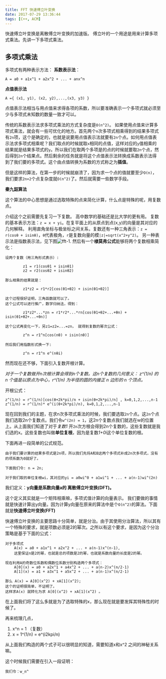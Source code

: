 ```yaml
---
title: FFT 快速傅立叶变换
date: 2017-07-29 13:36:44
tags: [C++, ACM]
---
```


快速傅立叶变换是离散傅立叶变换的加速版。
傅立叶的一个用途是用来计算多项式乘法。先讲一下多项式乘法。

## 多项式乘法

多项式有两种表示方法：
**系数表示法**：
```
A = a0 + a1x^1 + a2x^2 + ... + anx^n
```
**点值表示法**
```
A ={ (x1, y1), (x2, y2),...,(x3, y3) }
```
点值表示法相当与用点值来求得各项的系数，所以要准确表示一个多项式就必须至少与多项式未知数的数量一致才可以。

传统的系数表示法求多项式乘法的方式复杂度是`O(n^2)`。
如果使用点值来计算多项式乘法，就会有一些可优化的地方。首先两个`n`次多项式相乘得到的结果多项式有`2n`项，这个是确定的，也就是说要用点值表示法就要有`2n`个点。如何用点值表示法求多项式相乘呢？我们取点的时候就取`x`相同的点值，这样对应的`y`值相乘的结果就是结果多项式的`y`。所以我们在取两个多项是的点的时候就要取`2n`个点，然后得到`2n`个结果点。然后剩余的任务就是将这个点值表示法转换成系数表示法得到了我们要的多项式。这个由点值转换为系数的方式称之为**插值**。

但是这样的算法，在第一步的时候就崩溃了，因为求一个点的值就要至少`O(n)`， 我们要求`2n×2`个点复杂度就`O(n^2)`了。然后就需要一些数学手段。

**秦九韶算法**

这个算法的中心思想是通过选取特殊的点来简化计算，什么点是特殊的呢，用复数点。

介绍这个之前需要先复习一下复数。
高中数学的基础还是比大学的更有用。
复数的基本表示方法：`z = x + yi`。在复平面上的从原点到点(x,y)的向量是其对应的几何解释。
利用直角坐标与极坐标之间关系，复数还有一种三角表示：`z = r(cosθ + isinθ)`，`θ`代表极角，`r`是复数向量的模`|z|=sqrt(x^2+y^2)`。
另一种表示法是指数表示法，见下图![fft-1](img/fft-1.png).
然后有一个**棣莫弗公式**能够将两个复数相乘简化：
```
设两个复数（用三角形式表示）:

        z1 = r1(cosθ1 + isinθ1)
        z2 = r2(cosθ2 + isinθ2)

那么相乘的结果就是：

        z1*z2 = r1*r2[cos(θ1+θ2) + isin(θ1+θ2)]

这个过程很好证明，三角函数就可以了。
这个公式可以进行推广，数学归纳法，得到：
        
        z1*z2*...*zn = r1*r2*...*rn[cos(θ1+θ2+...+θn) + isin(θ1+θ2+...+θn)]

这个公式再变化一下，另z1=z2=...=zn， 就得到复数的幂次公式：
        
        z^n = r1^n[cos(nθ) + isin(nθ)]

然后我们用指数形式换一下:
        
        z^n = r1^n e^(nθi)
```
然而现在还不够，下面引入复数开根计算。

*对于一个复数做开n次根计算会得到n个复数。这n个复数的几何意义：*
*z^(1/n) 的 n 个值是以原点为中心，r^(1/n) 为半径的圆的内接正 n 边形的 n 个顶点。*

开根公式： 

`z^(1/n) = r^(1/n)[cos(θ+2k*pi)/n + isin(θ+2k*pi)/n] , k=0,1,2,...,n-1`
`z^(1/n) = r^(1/n)* e^(i(θ+2k*pi)/n), k=0,1,2,...,n-1`

现在回到我们的主题，在求n次多项式乘法的时候，我们要选取`2n`个点。这`2n`个点我们选取2n个复数点。我们令`w^(2n) = 1`，这2n个复数点我们就选在w的位置上。从上面我们知道了对于*复数1* 开`2n`次方根会得到2n个复数的，这些复数就是我们选的x。这些复数也叫做**单位复根**，因为是复数*1+0i*这个单位复数的根。

下面再进一段简单的公式规范。

```
由于我们要计算的结果多项式是2n项，所以我们先将A和B这两个多项式补成2n次多项式，没有的项系数为0就好了。

下面我们令: n = 2n;

对于我们取的单位复根wi，其对应的yi = a0wi^0 + a1wi^1 + ... + a(n-1)wi^(2n)
```
我们定义：**y向量是系数向量a的 离散傅立叶变换(DFT)。**

这个定义其实就是一个矩阵相乘嘛，多项式值计算的向量表示。
我们要做的事情就是快速计算出y向量。因为计算y向量在原来的算法中是个`O(n^2)`的算法。下面就是**快速傅立叶变换(FFT)**

快速傅立叶变换的主要思路十分简单，就是分治。由于其使用分治算法，所以其有一个特殊的要求，就是项数必须是2的幂次。之所以有这个要求，是因为这个分治策略是基于下面的公式：

```
对于多项式
    A(x) = a0 + a1x^1 + a2x^2 + ... + a(n-1)x^(n-1),
    这里保证n是2的幂，也就是总的项数是2的幂，也就是系数向量的长度是2的幂。

现在利用A的奇数位系数和偶数位系数分别构造两个多项式：
    A[0](x) = a0 + a2x^1 + a4x^2 + ... + a(n-2)x^(n/2-1)
    A[1](x) = a1 + a3x^1 + a5x^2 + ... + a(n-1)x^(n/2-1)

那么 A(x) = A[0](x^2) + xA[1](x^2);
这个的证明很简单，不证明了。
这样求A(x) 就转化为求 A[0](x^2) + xA[1](x^2) 。

```
在上面我们将了这么多就是为了选取特殊的x，那么现在就是要发挥其特殊性的时候了。

再来梳理几点，
1. x^n = 1 （复数）
2. x = 1^(1/n) = e^(i2kpi/n)

从上面我们构造的两个式子可以很明显的知道，需要知道x和x^2 之间的神秘关系嘛。

这个时候我们需要在引入一段证明：
```
我们令：w_n^

```


